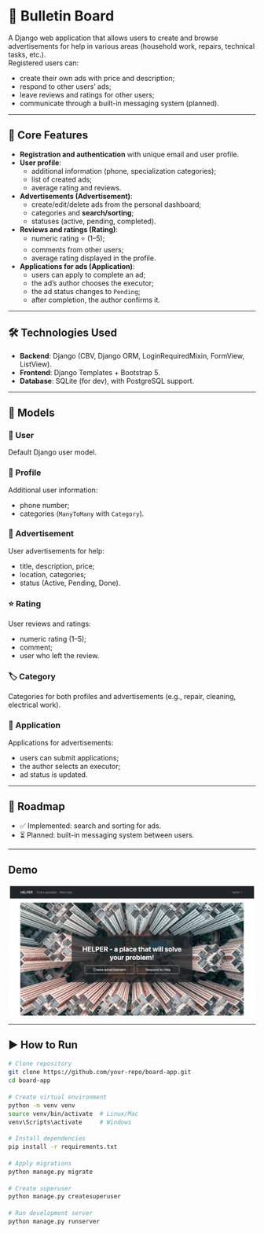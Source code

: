 # 📝 Bulletin Board

A Django web application that allows users to create and browse advertisements for help in various areas (household work, repairs, technical tasks, etc.).  
Registered users can:
- create their own ads with price and description;
- respond to other users’ ads;
- leave reviews and ratings for other users;
- communicate through a built-in messaging system (planned).

---

## 🚀 Core Features
- **Registration and authentication** with unique email and user profile.  
- **User profile**:  
  - additional information (phone, specialization categories);  
  - list of created ads;  
  - average rating and reviews.  
- **Advertisements (Advertisement)**:  
  - create/edit/delete ads from the personal dashboard;  
  - categories and **search/sorting**;  
  - statuses (active, pending, completed).  
- **Reviews and ratings (Rating)**:  
  - numeric rating ⭐ (1–5);  
  - comments from other users;  
  - average rating displayed in the profile.  
- **Applications for ads (Application)**:  
  - users can apply to complete an ad;  
  - the ad’s author chooses the executor;  
  - the ad status changes to `Pending`;  
  - after completion, the author confirms it.  

---

## 🛠️ Technologies Used
- **Backend**: Django (CBV, Django ORM, LoginRequiredMixin, FormView, ListView).  
- **Frontend**: Django Templates + Bootstrap 5.  
- **Database**: SQLite (for dev), with PostgreSQL support.  

---

## 📂 Models
### 👤 User
Default Django user model.

### 📄 Profile
Additional user information:  
- phone number;  
- categories (`ManyToMany` with `Category`).  

### 📢 Advertisement
User advertisements for help:  
- title, description, price;  
- location, categories;  
- status (Active, Pending, Done).  

### ⭐ Rating
User reviews and ratings:  
- numeric rating (1–5);  
- comment;  
- user who left the review.  

### 🏷️ Category
Categories for both profiles and advertisements (e.g., repair, cleaning, electrical work).  

### 📩 Application
Applications for advertisements:  
- users can submit applications;  
- the author selects an executor;  
- ad status is updated.  

---

## 📌 Roadmap
- ✅ Implemented: search and sorting for ads.  
- ⏳ Planned: built-in messaging system between users.
---
## Demo

![Website Interface](demo.png)

---
## ▶️ How to Run
```bash
# Clone repository
git clone https://github.com/your-repo/board-app.git
cd board-app

# Create virtual environment
python -m venv venv
source venv/bin/activate  # Linux/Mac
venv\Scripts\activate     # Windows

# Install dependencies
pip install -r requirements.txt

# Apply migrations
python manage.py migrate

# Create superuser
python manage.py createsuperuser

# Run development server
python manage.py runserver


